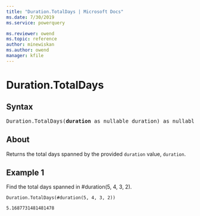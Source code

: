 ```yaml
---
title: "Duration.TotalDays | Microsoft Docs"
ms.date: 7/30/2019
ms.service: powerquery

ms.reviewer: owend
ms.topic: reference
author: minewiskan
ms.author: owend
manager: kfile
---
```

# Duration.TotalDays

## Syntax

<pre>
Duration.TotalDays(<b>duration</b> as nullable duration) as nullable number
</pre>
  
## About  
Returns the total days spanned by the provided `duration` value, `duration`.

## Example 1
Find the total days spanned in #duration(5, 4, 3, 2).

```powerquery-m
Duration.TotalDays(#duration(5, 4, 3, 2))
```

`5.1687731481481478`
